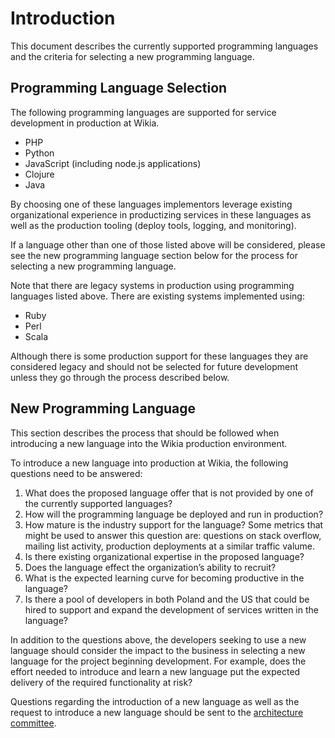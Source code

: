 # Introduction

This document describes the currently supported programming languages and the
criteria for selecting a new programming language.

## Programming Language Selection

The following programming languages are supported for service development in
production at Wikia.

 * PHP
 * Python
 * JavaScript (including node.js applications)
 * Clojure
 * Java

By choosing one of these languages implementors leverage existing organizational
experience in productizing services in these languages as well as the production
tooling (deploy tools, logging, and monitoring).

If a language other than one of those listed above will be considered, please
see the new programming language section below for the process for selecting a
new programming language.

Note that there are legacy systems in production using programming languages
listed above. There are existing systems implemented using:

 * Ruby
 * Perl
 * Scala

Although there is some production support for these languages they are
considered legacy and should not be selected for future development unless they
go through the process described below.

## New Programming Language

This section describes the process that should be followed when introducing a
new language into the Wikia production environment.

To introduce a new language into production at Wikia, the following questions
need to be answered:

 1. What does the proposed language offer that is not provided by one of the
		currently supported languages?
 2. How will the programming language be deployed and run in production?
 3. How mature is the industry support for the language? Some metrics that might
		be used to answer this question are: questions on stack overflow, mailing
		list activity, production deployments at a similar traffic valume.
 4. Is there existing organizational expertise in the proposed language?
 5. Does the language effect the organization’s ability to recruit?
 6. What is the expected learning curve for becoming productive in the language?
 7. Is there a pool of developers in both Poland and the US that could be hired
		to support and expand the development of services written in the language?

In addition to the questions above, the developers seeking to use a new language
should consider the impact to the business in selecting a new language for the
project beginning development. For example, does the effort needed to
introduce and learn a new language put the expected delivery of the required
functionality at risk?

Questions regarding the introduction of a new language as well as the request to
introduce a new language should be sent to the [architecture
committee](https://one.wikia-inc.com/wiki/Engineering/Architecture_Committee).
